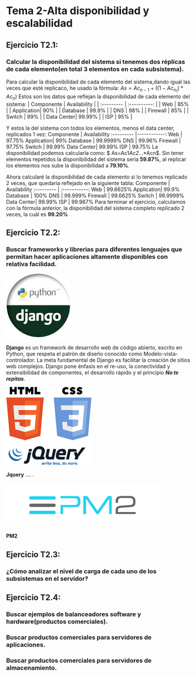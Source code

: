 # Tema 2-Alta disponibilidad y escalabilidad
## Ejercicio T2.1:
### Calcular la disponibilidad del sistema si tenemos dos réplicas de cada elemento(en total 3 elementos en cada subsistema).
Para calcular la disponibilidad de cada elemento del sistema,dando igual las veces que esté replicaco, he usado la fórmula: $As = Ac_{n-1}+((1-Ac_{n_1})*Ac_n)$
Estos son los datos que reflejan la disponibilidad de cada elemento del sistema:
| Componente | Availability |
| :--------- | :----------: |
| Web        | 85%          |
| Application| 90%          |
| Database   | 99.9%        |
| DNS        | 98%          |
| Firewall   | 85%          |
| Switch	 | 99%          |
| Data Center| 99.99%       |
| ISP        | 95%          |

Y estos la del sistema con todos los elementos, menos el data center, replicados 1 vez:
Componente | Availability
:--------- |------------:
Web		   | 97.75%
Application| 99%
Database   | 99.9999%
DNS        | 99.96%
Firewall   | 97.75%
Switch	   | 99.99%
Data Center| 99.99%
ISP        | 99.75%
La disponibilidad podemos calcularla como: $ As=Ac1*Ac2*...*Acn$. Sin tener elementos repetidos la disponibilidad del sistema sería **59.87%**, al replicar los elementos nos sube la disponibilidad a **79.10%**.

Ahora calcularé la disponibilidad de cada elemento si lo tenemos replicado 2 veces, que quedaría reflejado en la siguiente tabla:
Componente | Availability
:--------- | :-----------:
Web		   | 99.6625%
Application| 99.9%
Database   | 100%
DNS        | 99.999%
Firewall   | 99.6625%
Switch	   | 99.9999%
Data Center| 99.99%
ISP        | 99.987%
Para terminar el ejercicio, calculamos con la fórmula anterior, la disponibilidad del sistema completo replicado 2 veces, la cuál es **99.20%**

## Ejercicio T2.2:
### Buscar frameworks y librerias para diferentes lenguajes que permitan hacer aplicaciones altamente disponibles con relativa facilidad.

![imagen](https://github.com/Jocawl/SWAP/blob/master/Ejercicios/django.jpg?raw=true)

**Django** es un framework de desarrollo web de código abierto, escrito en Python, que respeta el patrón de diseño conocido como Modelo-vista-controlador. La meta fundamental de Django es facilitar la creación de sitios web complejos. Django pone énfasis en el re-uso, la conectividad y extensibilidad de componentes, el desarrollo rápido y el principio ***No te repitas***.

![imagen2](https://github.com/Jocawl/SWAP/blob/master/Ejercicios/jquery.png?raw=true)

**Jquery** .... .

![imagen3](https://github.com/Jocawl/SWAP/blob/master/Ejercicios/pm2.png?raw=true)

**PM2**
## Ejercicio T2.3:
### ¿Cómo analizar el nivel de carga de cada uno de los subsistemas en el servidor?

## Ejercicio T2.4: 
### Buscar ejemplos de balanceadores software y hardware(productos comerciales).

### Buscar productos comerciales para servidores de aplicaciones.

### Buscar productos comerciales para servidores de almacenamiento.